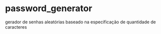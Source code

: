 # password_generator
gerador de senhas aleatórias baseado na especificação de quantidade de caracteres
